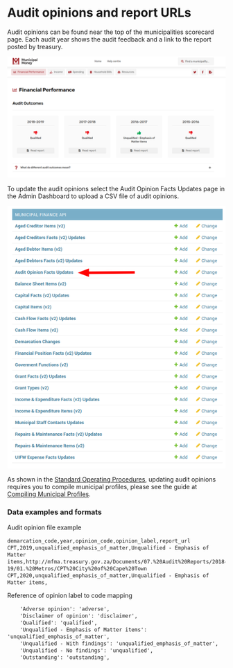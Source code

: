 # Audit opinions and report URLs

Audit opinions can be found near the top of the municipalities scorecard page. Each audit year shows the audit feedback and a link to the report posted by treasury.

![](<../.gitbook/assets/image (14).png>)

To update the audit opinions select the Audit Opinion Facts Updates page in the Admin Dashboard to upload a CSV file of audit opinions.

![](<../.gitbook/assets/image (19).png>)

As shown in the [Standard Operating Procedures](standard-operating-procedure.md), updating audit opinions requires you to compile municipal profiles, please see the guide at [Compiling Municipal Profiles](administrators-guide.md#compiling-municipal-profiles).

### Data examples and formats

Audit opinion file example

```
demarcation_code,year,opinion_code,opinion_label,report_url
CPT,2019,unqualified_emphasis_of_matter,Unqualified - Emphasis of Matter items,http://mfma.treasury.gov.za/Documents/07.%20Audit%20Reports/2018-19/01.%20Metros/CPT%20City%20of%20Cape%20Town
CPT,2020,unqualified_emphasis_of_matter,Unqualified - Emphasis of Matter items,
```

Reference of opinion label to code mapping

```
    'Adverse opinion': 'adverse',
    'Disclaimer of opinion': 'disclaimer',
    'Qualified': 'qualified',
    'Unqualified - Emphasis of Matter items': 'unqualified_emphasis_of_matter',
    'Unqualified - With findings': 'unqualified_emphasis_of_matter',
    'Unqualified - No findings': 'unqualified',
    'Outstanding': 'outstanding',
```
